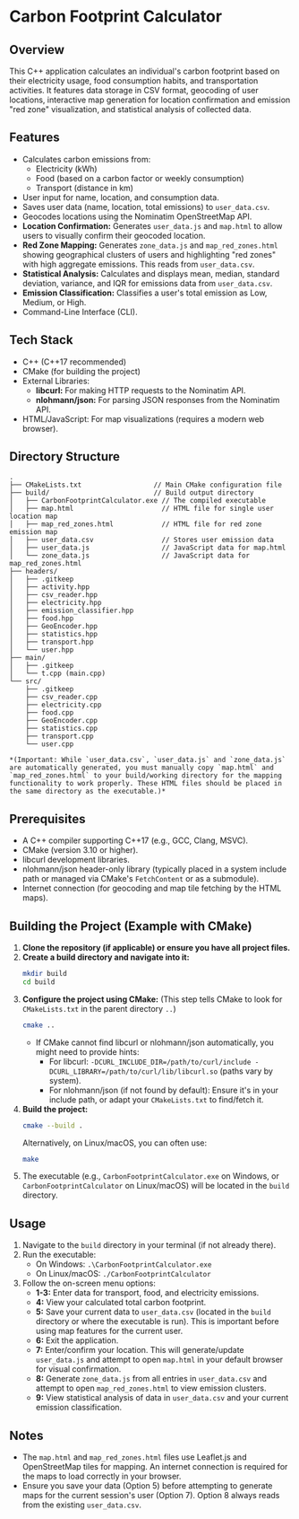 # Carbon Footprint Calculator

## Overview
This C++ application calculates an individual's carbon footprint based on their electricity usage, food consumption habits, and transportation activities. It features data storage in CSV format, geocoding of user locations, interactive map generation for location confirmation and emission "red zone" visualization, and statistical analysis of collected data.

## Features
- Calculates carbon emissions from:
    - Electricity (kWh)
    - Food (based on a carbon factor or weekly consumption)
    - Transport (distance in km)
- User input for name, location, and consumption data.
- Saves user data (name, location, total emissions) to `user_data.csv`.
- Geocodes locations using the Nominatim OpenStreetMap API.
- **Location Confirmation:** Generates `user_data.js` and `map.html` to allow users to visually confirm their geocoded location.
- **Red Zone Mapping:** Generates `zone_data.js` and `map_red_zones.html` showing geographical clusters of users and highlighting "red zones" with high aggregate emissions. This reads from `user_data.csv`.
- **Statistical Analysis:** Calculates and displays mean, median, standard deviation, variance, and IQR for emissions data from `user_data.csv`.
- **Emission Classification:** Classifies a user's total emission as Low, Medium, or High.
- Command-Line Interface (CLI).

## Tech Stack
- C++ (C++17 recommended)
- CMake (for building the project)
- External Libraries:
    - **libcurl:** For making HTTP requests to the Nominatim API.
    - **nlohmann/json:** For parsing JSON responses from the Nominatim API.
- HTML/JavaScript: For map visualizations (requires a modern web browser).

## Directory Structure

```text
.
├── CMakeLists.txt                  // Main CMake configuration file
├── build/                          // Build output directory
│   ├── CarbonFootprintCalculator.exe // The compiled executable
│   ├── map.html                      // HTML file for single user location map
│   ├── map_red_zones.html            // HTML file for red zone emission map
│   ├── user_data.csv                 // Stores user emission data
│   ├── user_data.js                  // JavaScript data for map.html
│   └── zone_data.js                  // JavaScript data for map_red_zones.html
├── headers/
│   ├── .gitkeep
│   ├── activity.hpp
│   ├── csv_reader.hpp
│   ├── electricity.hpp
│   ├── emission_classifier.hpp
│   ├── food.hpp
│   ├── GeoEncoder.hpp
│   ├── statistics.hpp
│   ├── transport.hpp
│   └── user.hpp
├── main/
│   ├── .gitkeep
│   └── t.cpp (main.cpp)
└── src/
    ├── .gitkeep
    ├── csv_reader.cpp
    ├── electricity.cpp
    ├── food.cpp
    ├── GeoEncoder.cpp
    ├── statistics.cpp
    ├── transport.cpp
    └── user.cpp

*(Important: While `user_data.csv`, `user_data.js` and `zone_data.js` are automatically generated, you must manually copy `map.html` and `map_red_zones.html` to your build/working directory for the mapping functionality to work properly. These HTML files should be placed in the same directory as the executable.)*
```
## Prerequisites
- A C++ compiler supporting C++17 (e.g., GCC, Clang, MSVC).
- CMake (version 3.10 or higher).
- libcurl development libraries.
- nlohmann/json header-only library (typically placed in a system include path or managed via CMake's `FetchContent` or as a submodule).
- Internet connection (for geocoding and map tile fetching by the HTML maps).

## Building the Project (Example with CMake)
1.  **Clone the repository (if applicable) or ensure you have all project files.**
2.  **Create a build directory and navigate into it:**
    ```bash
    mkdir build
    cd build
    ```
3.  **Configure the project using CMake:**
    (This step tells CMake to look for `CMakeLists.txt` in the parent directory `..`)
    ```bash
    cmake ..
    ```
    *   If CMake cannot find libcurl or nlohmann/json automatically, you might need to provide hints:
        *   For libcurl: `-DCURL_INCLUDE_DIR=/path/to/curl/include -DCURL_LIBRARY=/path/to/curl/lib/libcurl.so` (paths vary by system).
        *   For nlohmann/json (if not found by default): Ensure it's in your include path, or adapt your `CMakeLists.txt` to find/fetch it.
4.  **Build the project:**
    ```bash
    cmake --build .
    ```
    Alternatively, on Linux/macOS, you can often use:
    ```bash
    make
    ```
5.  The executable (e.g., `CarbonFootprintCalculator.exe` on Windows, or `CarbonFootprintCalculator` on Linux/macOS) will be located in the `build` directory.

## Usage
1.  Navigate to the `build` directory in your terminal (if not already there).
2.  Run the executable:
    *   On Windows: `.\CarbonFootprintCalculator.exe`
    *   On Linux/macOS: `./CarbonFootprintCalculator`
3.  Follow the on-screen menu options:
    *   **1-3:** Enter data for transport, food, and electricity emissions.
    *   **4:** View your calculated total carbon footprint.
    *   **5:** Save your current data to `user_data.csv` (located in the `build` directory or where the executable is run). This is important before using map features for the current user.
    *   **6:** Exit the application.
    *   **7:** Enter/confirm your location. This will generate/update `user_data.js` and attempt to open `map.html` in your default browser for visual confirmation.
    *   **8:** Generate `zone_data.js` from all entries in `user_data.csv` and attempt to open `map_red_zones.html` to view emission clusters.
    *   **9:** View statistical analysis of data in `user_data.csv` and your current emission classification.

## Notes
- The `map.html` and `map_red_zones.html` files use Leaflet.js and OpenStreetMap tiles for mapping. An internet connection is required for the maps to load correctly in your browser.
- Ensure you save your data (Option 5) before attempting to generate maps for the current session's user (Option 7). Option 8 always reads from the existing `user_data.csv`.

